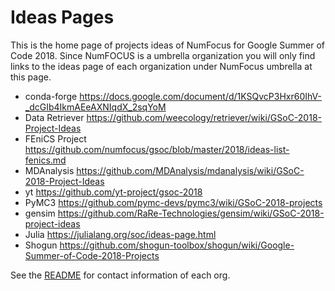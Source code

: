 
# Ideas Pages

This is the home page of projects ideas of NumFocus for Google Summer of Code 2018.
Since NumFOCUS is a umbrella organization you will only find links to the ideas
page of each organization under NumFocus umbrella at this page.

- conda-forge https://docs.google.com/document/d/1KSQvcP3Hxr60IhV-_dcGIb4IkmAEeAXNIqdX_2sqYoM
- Data Retriever https://github.com/weecology/retriever/wiki/GSoC-2018-Project-Ideas
- FEniCS Project https://github.com/numfocus/gsoc/blob/master/2018/ideas-list-fenics.md
- MDAnalysis https://github.com/MDAnalysis/mdanalysis/wiki/GSoC-2018-Project-Ideas
- yt https://github.com/yt-project/gsoc-2018
- PyMC3 https://github.com/pymc-devs/pymc3/wiki/GSoC-2018-projects
- gensim  https://github.com/RaRe-Technologies/gensim/wiki/GSoC-2018-project-ideas
- Julia https://julialang.org/soc/ideas-page.html
- Shogun https://github.com/shogun-toolbox/shogun/wiki/Google-Summer-of-Code-2018-Projects

See the [README](https://github.com/numfocus/gsoc/blob/master/README.md) for contact information of each org.
